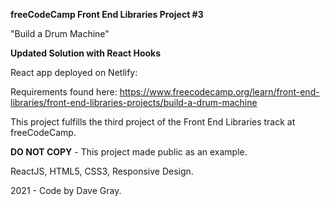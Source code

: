 **freeCodeCamp Front End Libraries Project #3**

"Build a Drum Machine"

**Updated Solution with React Hooks**

React app deployed on Netlify:

Requirements found here: https://www.freecodecamp.org/learn/front-end-libraries/front-end-libraries-projects/build-a-drum-machine

This project fulfills the third project of the Front End Libraries track at freeCodeCamp.

**DO NOT COPY** - This project made public as an example.

ReactJS, HTML5, CSS3, Responsive Design.

2021 - Code by Dave Gray.
